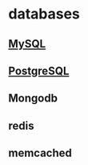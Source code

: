 # databases

## [MySQL](mysql.md)

## [PostgreSQL](postgresql.md)

## Mongodb

## redis

## memcached


